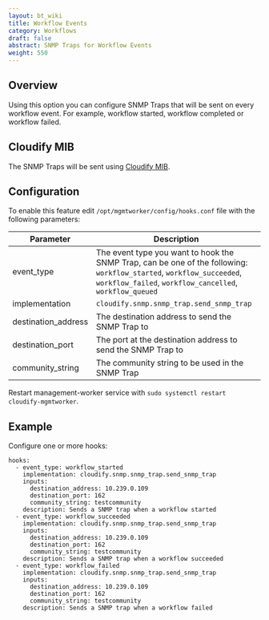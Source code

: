 ```yaml
---
layout: bt_wiki
title: Workflow Events
category: Workflows
draft: false
abstract: SNMP Traps for Workflow Events
weight: 550
---
```

## Overview

Using this option you can configure SNMP Traps that will be sent on every workflow event. For example, workflow started, workflow completed or workflow failed.

## Cloudify MIB

The SNMP Traps will be sent using [Cloudify MIB](https://github.com/cloudify-cosmo/cloudify-common/blob/master/cloudify/snmp/CLOUDIFY-MIB.mib).

## Configuration

To enable this feature edit `/opt/mgmtworker/config/hooks.conf` file with the following parameters:


 Parameter | Description |
---------|---------|
 event_type | The event type you want to hook the SNMP Trap, can be one of the following: `workflow_started`, `workflow_succeeded`, `workflow_failed`, `workflow_cancelled`, `workflow_queued` | 
 implementation | `cloudify.snmp.snmp_trap.send_snmp_trap` | 
 destination_address | The destination address to send the SNMP Trap to |
 destination_port | The port at the destination address to send the SNMP Trap to |
 community_string | The community string to be used in the SNMP Trap


Restart management-worker service with `sudo systemctl restart cloudify-mgmtworker`.


## Example

Configure one or more hooks:


```
hooks:
  - event_type: workflow_started
    implementation: cloudify.snmp.snmp_trap.send_snmp_trap
    inputs:
      destination_address: 10.239.0.109
      destination_port: 162
      community_string: testcommunity
    description: Sends a SNMP trap when a workflow started
  - event_type: workflow_succeeded
    implementation: cloudify.snmp.snmp_trap.send_snmp_trap
    inputs:
      destination_address: 10.239.0.109
      destination_port: 162
      community_string: testcommunity
    description: Sends a SNMP trap when a workflow succeeded
  - event_type: workflow_failed
    implementation: cloudify.snmp.snmp_trap.send_snmp_trap
    inputs:
      destination_address: 10.239.0.109
      destination_port: 162
      community_string: testcommunity
    description: Sends a SNMP trap when a workflow failed

```

